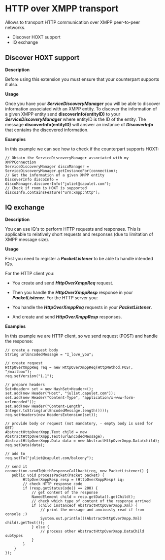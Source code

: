 HTTP over XMPP transport
========================

Allows to transport HTTP communication over XMPP peer-to-peer networks.

  * Discover HOXT support
  * IQ exchange


Discover HOXT support
---------------------

**Description**

Before using this extension you must ensure that your counterpart supports it
also.

**Usage**

Once you have your _**ServiceDiscoveryManager**_ you will be able to discover
information associated with an XMPP entity. To discover the information of a
given XMPP entity send **discoverInfo(entityID)** to your
_**ServiceDiscoveryManager**_ where entityID is the ID of the entity. The
message **discoverInfo(entityID)** will answer an instance of
_**DiscoverInfo**_ that contains the discovered information.

**Examples**

In this example we can see how to check if the counterpart supports HOXT:

```
// Obtain the ServiceDiscoveryManager associated with my XMPPConnection
ServiceDiscoveryManager discoManager = ServiceDiscoveryManager.getInstanceFor(connection);
// Get the information of a given XMPP entity
DiscoverInfo discoInfo = discoManager.discoverInfo("juliet@capulet.com");
// Check if room is HOXT is supported
discoInfo.containsFeature("urn:xmpp:http");
```
IQ exchange
-----------

**Description**

You can use IQ's to perform HTTP requests and responses. This is applicable to
relatively short requests and responses (due to limitation of XMPP message
size).

**Usage**

First you need to register a _**PacketListener**_ to be able to handle
intended IQs.

For the HTTP client you:

  * You create and send _**HttpOverXmppReq**_ request.
  * Then you handle the _**HttpOverXmppResp**_ response in your _**PacketListener**_.
For the HTTP server you:

  * You handle the _**HttpOverXmppReq**_ requests in your _**PacketListener**_.
  * And create and send _**HttpOverXmppResp**_ responses.

**Examples**

In this example we are HTTP client, so we send request (POST) and handle the
response:

```
// create a request body
String urlEncodedMessage = "I_love_you";

// create request
HttpOverXmppReq req = new HttpOverXmppReq(HttpMethod.POST, "/mailbox");
req.setVersion("1.1");

// prepare headers
Set<Header> set = new HashSet<Header>();
set.add(new Header("Host", "juliet.capulet.com"));
set.add(new Header("Content-Type", "application/x-www-form- urlencoded"));
set.add(new Header("Content-Length", Integer.toString(urlEncodedMessage.length())));
req.setHeaders(new HeadersExtension(set));

// provide body or request (not mandatory, - empty body is used for GET)
AbstractHttpOverXmpp.Text child = new AbstractHttpOverXmpp.Text(urlEncodedMessage);
AbstractHttpOverXmpp.Data data = new AbstractHttpOverXmpp.Data(child);
req.setData(data);

// add to
req.setTo("juliet@capulet.com/balcony");

// send it
connection.sendIqWithResponseCallback(req, new PacketListener() {
   public void processPacket(Packet packet) {
		HttpOverXmppResp resp = (HttpOverXmppResp) iq;
		// check HTTP response code
		if (resp.getStatusCode() == 200) {
			// get content of the response
			NamedElement child = resp.getData().getChild();
			// check which type of content of the response arrived
			if (child instanceof AbstractHttpOverXmpp.Xml) {
				// print the message and anxiously read if from console ;)
				System.out.println(((AbstractHttpOverXmpp.Xml) child).getText());
			} else {
				// process other AbstractHttpOverXmpp.DataChild subtypes
			}
		}
	}
});
```
